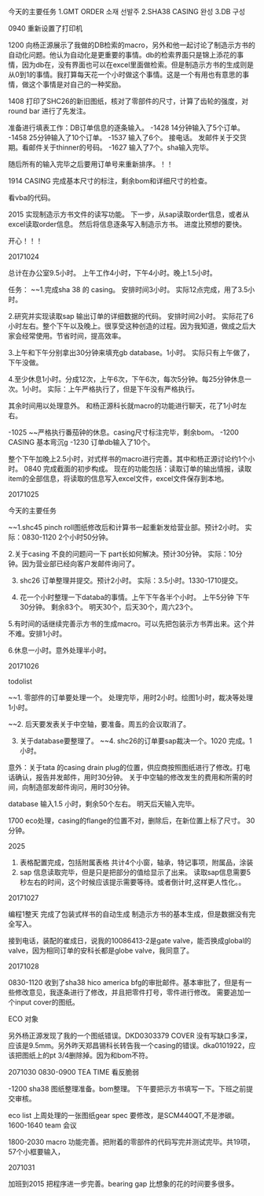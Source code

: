 今天的主要任务
1.GMT ORDER    소재 선발주
2.SHA38 CASING 완성
3.DB 구성

0940 重新设置了打印机

1200 向杨正源展示了我做的DB检索的macro，另外和他一起讨论了制造示方书的自动化问题。他认为自动化是更重要的事情。db的检索界面只是锦上添花的事情，因为db在，没有界面也可以在excel里面做检索。但是制造示方书的生成则是从0到1的事情。我打算每天花一个小时做这个事情。这是一个有用也有意思的事情，做这个事情是对自己的一种奖励。

1408 打印了SHC26的新旧图纸，核对了零部件的尺寸，计算了齿轮的强度，对round bar 进行了先发注。

准备进行填表工作：DB订单信息的逐条输入。
-1428 14分钟输入了5个订单。
-1458  25分钟输入了10个订单。
-1537 输入了6个。 接电话。 发邮件关于交货期。看邮件关于thinner的号码。
-1627 输入了7个。sha输入完毕。

随后所有的输入完毕之后要用订单号来重新排序。！！

1914 CASING 完成基本尺寸的标注，剩余bom和详细尺寸的检查。

看vba的代码。

2015 实现制造示方书文件的读写功能。
下一步，从sap读取order信息，或者从excel读取order信息。
然后将信息逐条写入制造示方书。
进度比预想的要快。

开心！！！

20171024

总计在办公室9.5小时。
上午工作4小时，下午4小时。晚上1.5小时。

任务：
~~1.完成sha 38 的 casing。 安排时间3小时。 实际12点完成，用了3.5小时。

2.研究并实现读取sap 输出订单的详细数据的代码。 安排时间2小时。
实际花了6小时左右。整个下午以及晚上。很享受这种创造的过程。因为我知道，做成之后大家会经常使用。节省时间，提高效率。

3.上午和下午分别拿出30分钟来填充gb database。1小时。 
实际只有上午做了，下午没做。

4.至少休息1小时。分成12次，上午6次，下午6次，每次5分钟。每25分钟休息一次。1小时。
实际：上午严格执行了，但是下午没有严格执行。

其余时间用以处理意外。
和杨正源科长就macro的功能进行聊天，花了1小时左右。


-1025 ~~严格执行番茄钟的休息。casing尺寸标注完毕，剩余bom。
-1200 CASING 基本弯沉g
-1230 订单db输入了10个。

整个下午加晚上2.5小时，对式样书的macro进行完善。其中和杨正源讨论约1个小时。
0840 完成截面的初步构成。
现在的功能包括：读取订单的输出情报，读取item的全部信息，将读取的信息写入excel文件，excel文件保存到本地。

20171025

今天的主要任务

~~1.shc45 pinch roll图纸修改后和计算书一起重新发给营业部。预计2小时。
实际：0830-1120 2个小时50分钟。

2.关于casing 不良的问题问一下 part长如何解决。预计30分钟。
实际：10分钟。因为营业部已经向客户发邮件询问了。

3. shc26 订单整理并提交。预计2小时。
实际：3.5小时。1330-1710提交。

4. 花一个小时整理一下databa的事情。上午下午各半个小时。
上午5分钟
下午30分钟。
剩余83个。
明天30个，后天30个，周六23个。


5.有时间的话继续完善示方书的生成macro。可以先把包装示方书弄出来。这个并不难。安排1小时。

6.休息一小时。意外处理半小时。


20171026

todolist

~~1. 零部件的订单要处理一个。
处理完毕，用时2小时。绘图1小时，裁决等处理1小时。


~~2. 后天要发表关于中空轴，要准备。周五的会议取消了。

3. 关于database要整理了。
~~4. shc26的订单要sap裁决一个。1020 完成。1小时。

意外：关于tata 的casing drain plug的位置，供应商按照图纸进行了修改。打电话确认，报告并发邮件，用时30分钟。
关于中空轴的修改发生的费用和所需的时间，向制造部发邮件询问，用时30分钟。

database 输入1.5 小时，剩余50个左右。
明天后天输入完毕。


1700 eco处理，casing的flange的位置不对，删除后，在新位置上标了尺寸。 30分钟。

2025 
1. 表格配置完成，包括附属表格 共计4个小窗，轴承，特记事项，附属品，涂装
2. sap 信息读取完毕，但是只是把部分的值给显示了出来。 读取sap信息需要5秒左右的时间，这个时候应该提示需要等待。或者倒计时,这样更人性化。。


20171027 

编程1整天
完成了包装式样书的自动生成
制造示方书的基本生成，但是数据没有完全写入。

接到电话，装配的崔成日，说我的10086413-2是gate valve，能否换成global的valve，因为相同订单的安科长都是globe valve，我同意了。

20171028

0830-1120
收到了sha38 hico america bfg的审批邮件。基本审批了，但是有一些修改意见，我逐条进行了修改，并且把零件打号，零件进行修改。
需要追加一个input cover的图纸。

ECO 对象

另外杨正源发现了我的一个图纸错误。DKD0303379 COVER 没有写缺口多深，应该是9.5mm。另外昨天郑昌锡科长转告我一个casing的错误。dka0101922，应该把图纸上的pt 3/4删除掉。因为和bom不符。


2071030
0830-0900 TEA TIME 看反脆弱

-1200 sha38 图纸整理准备。bom整理。 下午要把示方书填写一下。下班之前提交审核。


eco list 上周处理的一张图纸gear spec 要修改，是SCM440QT,不是渗碳。
1600-1640 team 会议

1800-2030 macro 功能完善。把附着的零部件的代码写完并测试完毕。共19项，57个小框要输入，



2071031

加班到2015 把程序进一步完善。bearing gap 比想象的花的时间要多很多。
  




